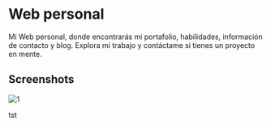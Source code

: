 # Web personal

Mi Web personal, donde encontrarás mi portafolio, habilidades, información de contacto y blog. Explora mi trabajo y contáctame si tienes un proyecto en mente.

## Screenshots

![1](https://github.com/dresandev/dresan.dev/assets/79766563/d0df7f2d-5d65-4fef-84a6-0e2a0805fd23)

tst